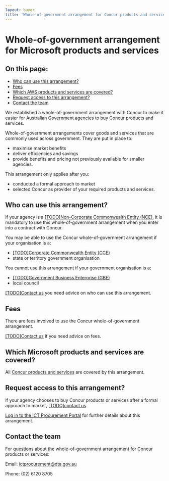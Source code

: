 ```yaml
---
layout: buyer
title: 'Whole-of-government arrangement for Concur products and services'
---
```


# Whole-of-government arrangement for Microsoft products and services

<nav class="au-inpage-nav-links" aria-label="in page navigation">
  <h2 class="au-inpage-nav-links__heading">On this page:</h2>
  <ul class="au-link-list">
    <li><a href="#who-can-use-this-arrangement">Who can use this arrangement?</a></li>
    <li><a href="#fees">Fees</a></li>
    <li><a href="#which-products-and-services-are-covered">Which AWS products and services are covered?</a></li>
    <li><a href="#request-access-to-this-arrangement">Request access to this arrangement?</a></li>
    <li><a href="#contact-the-team">Contact the team</a></li>
  </ul>
</nav>

We established a whole-of-government arrangement with Concur to make it easier for Australian Government agencies to buy Concur products and services.

Whole-of-government arrangements cover goods and services that are commonly used across government. They are put in place to:

- maximise market benefits
- deliver efficiencies and savings
- provide benefits and pricing not previously available for smaller agencies.

This arrangement only applies after you:

- conducted a formal approach to market
- selected Concur as provider of your required products and services.

## <span name="who-can-use-this-arrangement">Who can use this arrangement?</span>

If your agency is a [[TODO]Non-Corporate Commonwealth Entity (NCE)](#), it is mandatory to use this whole-of-government arrangement when you enter into a contract with Concur.

You may be able to use the Concur whole-of-government arrangement if your organisation is a:

- [[TODO]Corporate Commonwealth Entity (CCE)](#)
- state or territory government organisation

You cannot use this arrangement if your government organisation is a:

- [[TODO]Government Business Enterprise (GBE)](#)
- local council

[[TODO]Contact us](#) you need advice on who can use this arrangement.

## <span name="fees">Fees</span>

There are fees involved to use the Concur whole-of-government arrangement.

[[TODO]Contact us](#) if you need advice on fees.

## <span name="which-products-and-services-are-covered">Which Microsoft products and services are covered?</span>

All [Concur products and services](#) are covered by this arrangement.

## <span name="request-access-to-this-arrangement">Request access to this arrangement?</span>

If your agency chooses to buy Concur products or services after a formal approach to market, [[TODO]contact us](#).

<a href="https://ictprocurement.service-now.com/" target="_blank">Log in to the ICT Procurement Portal</a> for further details about this arrangement.

## <span name="contact-the-team">Contact the team</span>

For questions about the whole-of-government arrangement for Concur products or services:

Email: [ictprocurement@dta.gov.au](mailto:ictprocurement@dta.gov.au)

Phone: (02) 6120 8705
